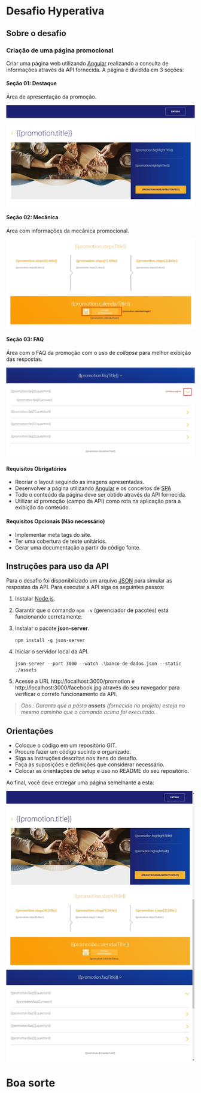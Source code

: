 Desafio Hyperativa
==================

## Sobre o desafio

### Criação de uma página promocional

Criar uma página web utilizando [Angular](https://angular.io/) realizando a consulta de informações através da API fornecida. A página é dividida em 3 seções: 

#### Seção 01: Destaque

Área de apresentação da promoção.

![Highlight](https://github.com/hyperativa/back-end-jr/blob/master/sections/highlight.jpg)

#### Seção 02: Mecânica

Área com informações da mecânica promocional.

![Infos](https://github.com/hyperativa/back-end-jr/blob/master/sections/information.jpg)

#### Seção 03: FAQ

Área com o FAQ da promoção com o uso de _collapse_ para melhor exibição das respostas.

![Infos](https://github.com/hyperativa/back-end-jr/blob/master/sections/faq.jpg)

#### Requisitos Obrigatórios

* Recriar o layout seguindo as imagens apresentadas.
* Desenvolver a página utilizando [Angular](https://angular.io/) e os conceitos de [SPA](https://en.wikipedia.org/wiki/Single-page_application)
* Todo o conteúdo da página deve ser obtido através da API fornecida.
* Utilizar _id_ promoção (campo da API) como rota na aplicação para a exibição do conteúdo.


#### Requisitos Opcionais (Não necessário)

* Implementar meta tags do site.
* Ter uma cobertura de teste unitários.
* Gerar uma documentação a partir do código fonte.



## Instruções para uso da API

Para o desafio foi disponibilizado um arquivo [JSON](https://github.com/hyperativa/back-end-jr/blob/master/api.json) para simular as respostas da API. Para executar a API siga os seguintes passos:

1. Instalar [Node.js](https://nodejs.org/en/).
2. Garantir que o comando `npm -v` (gerenciador de pacotes) está funcionando corretamente.
3. Instalar o pacote **json-server**.

   `npm install -g json-server`

4. Iniciar o servidor local da API.

    `json-server --port 3000 --watch .\banco-de-dados.json --static ./assets`

5. Acesse a URL http://localhost:3000/promotion e http://localhost:3000/facebook.jpg através do seu navegador para verificar o correto funcionamento da API.

> _Obs.: Garanta que a pasta **assets** (fornecida no projeto) esteja no mesmo caminho que o comando acima foi executado._


## Orientações

* Coloque o código em um repositório GIT.
* Procure fazer um código sucinto e organizado. 
* Siga as instruções descritas nos itens do desafio.
* Faça as suposições e definições que considerar necessário.
* Colocar as orientações de setup e uso no README do seu repositório.

Ao final, você deve entregar uma página semelhante a esta:

![Webpage](https://github.com/hyperativa/back-end-jr/blob/master/sections/entire-page.jpg)

# Boa sorte 
